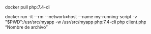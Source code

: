 
docker pull php:7.4-cli

docker run -it --rm --network=host --name my-running-script -v "$PWD":/usr/src/myapp -w /usr/src/myapp php:7.4-cli php client.php  “Nombre de archivo”

